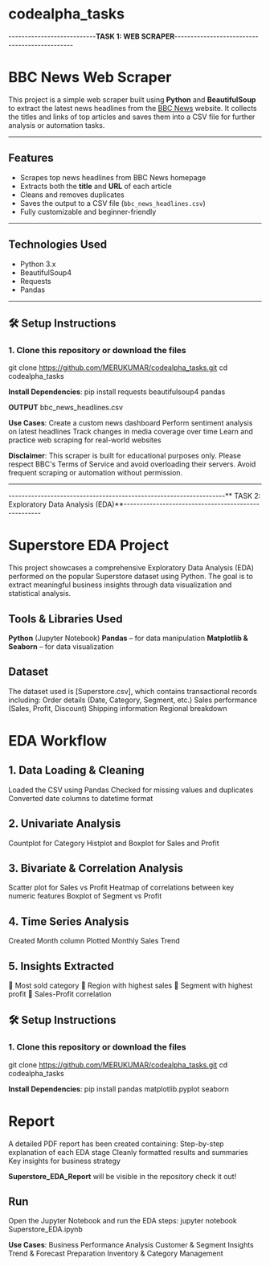 # codealpha_tasks

---------------------------**TASK 1: WEB SCRAPER**----------------------------------------------
#  BBC News Web Scraper

This project is a simple web scraper built using **Python** and **BeautifulSoup** to extract the latest news headlines from the [BBC News](https://www.bbc.com/news) website. It collects the titles and links of top articles and saves them into a CSV file for further analysis or automation tasks.

---

##  Features

- Scrapes top news headlines from BBC News homepage
- Extracts both the **title** and **URL** of each article
- Cleans and removes duplicates
- Saves the output to a CSV file (`bbc_news_headlines.csv`)
- Fully customizable and beginner-friendly

---

##  Technologies Used

- Python 3.x
- BeautifulSoup4
- Requests
- Pandas

---

## 🛠️ Setup Instructions

### 1. Clone this repository or download the files
git clone https://github.com/MERUKUMAR/codealpha_tasks.git
cd codealpha_tasks

**Install Dependencies**:
pip install requests beautifulsoup4 pandas

**OUTPUT**
bbc_news_headlines.csv

**Use Cases**:
Create a custom news dashboard
Perform sentiment analysis on latest headlines
Track changes in media coverage over time
Learn and practice web scraping for real-world websites

 **Disclaimer**:
This scraper is built for educational purposes only. Please respect BBC's Terms of Service and avoid overloading their servers. Avoid frequent scraping or automation without permission.

--------------------------------------------------------------------------------------------------------------------------------------------------------------------------------------------------

-------------------------------------------------------------------** TASK 2: Exploratory Data Analysis (EDA)**----------------------------------------------------


# Superstore EDA Project

This project showcases a comprehensive Exploratory Data Analysis (EDA) performed on the popular Superstore dataset using Python. The goal is to extract meaningful business insights through data visualization and statistical analysis.

## Tools & Libraries Used
**Python** (Jupyter Notebook)
**Pandas** – for data manipulation
**Matplotlib & Seaborn** – for data visualization

## Dataset
The dataset used is [Superstore.csv], which contains transactional records including:
Order details (Date, Category, Segment, etc.)
Sales performance (Sales, Profit, Discount)
Shipping information
Regional breakdown

# EDA Workflow
## 1. Data Loading & Cleaning
Loaded the CSV using Pandas
Checked for missing values and duplicates
Converted date columns to datetime format

## 2. Univariate Analysis
Countplot for Category
Histplot and Boxplot for Sales and Profit

## 3. Bivariate & Correlation Analysis
Scatter plot for Sales vs Profit
Heatmap of correlations between key numeric features
Boxplot of Segment vs Profit

## 4. Time Series Analysis
Created Month column
Plotted Monthly Sales Trend

## 5. Insights Extracted
🔸 Most sold category
🔸 Region with highest sales
🔸 Segment with highest profit
🔸 Sales-Profit correlation

## 🛠️ Setup Instructions

### 1. Clone this repository or download the files
git clone https://github.com/MERUKUMAR/codealpha_tasks.git
cd codealpha_tasks

**Install Dependencies**:
pip install pandas matplotlib.pyplot seaborn

# Report 

A detailed PDF report has been created containing:
Step-by-step explanation of each EDA stage
Cleanly formatted results and summaries
Key insights for business strategy

**Superstore_EDA_Report** will be visible in the repository check it out!

## Run
Open the Jupyter Notebook and run the EDA steps:
jupyter notebook Superstore_EDA.ipynb

**Use Cases**:
Business Performance Analysis
Customer & Segment Insights
Trend & Forecast Preparation
Inventory & Category Management
